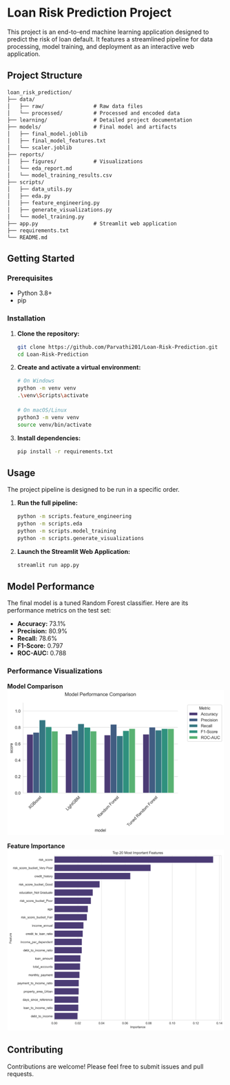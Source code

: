 # Loan Risk Prediction Project

This project is an end-to-end machine learning application designed to predict the risk of loan default. It features a streamlined pipeline for data processing, model training, and deployment as an interactive web application.

## Project Structure

```
loan_risk_prediction/
├── data/
│   ├── raw/                # Raw data files
│   └── processed/          # Processed and encoded data
├── learning/               # Detailed project documentation
├── models/                 # Final model and artifacts
│   ├── final_model.joblib
│   ├── final_model_features.txt
│   └── scaler.joblib
├── reports/
│   ├── figures/            # Visualizations
│   └── eda_report.md
│   └── model_training_results.csv
├── scripts/
│   ├── data_utils.py
│   ├── eda.py
│   ├── feature_engineering.py
│   ├── generate_visualizations.py
│   └── model_training.py
├── app.py                  # Streamlit web application
├── requirements.txt
└── README.md
```

## Getting Started

### Prerequisites
- Python 3.8+
- pip

### Installation

1.  **Clone the repository:**
    ```bash
    git clone https://github.com/Parvathi201/Loan-Risk-Prediction.git
    cd Loan-Risk-Prediction
    ```

2.  **Create and activate a virtual environment:**
    ```bash
    # On Windows
    python -m venv venv
    .\venv\Scripts\activate

    # On macOS/Linux
    python3 -m venv venv
    source venv/bin/activate
    ```

3.  **Install dependencies:**
    ```bash
    pip install -r requirements.txt
    ```

## Usage

The project pipeline is designed to be run in a specific order. 

1.  **Run the full pipeline:**
    ```bash
    python -m scripts.feature_engineering
    python -m scripts.eda
    python -m scripts.model_training
    python -m scripts.generate_visualizations
    ```

2.  **Launch the Streamlit Web Application:**
    ```bash
    streamlit run app.py
    ```

## Model Performance

The final model is a tuned Random Forest classifier. Here are its performance metrics on the test set:

-   **Accuracy:** 73.1%
-   **Precision:** 80.9%
-   **Recall:** 78.6%
-   **F1-Score:** 0.797
-   **ROC-AUC:** 0.788

### Performance Visualizations

**Model Comparison**
![Model Comparison](reports/figures/model_comparison.png)

**Feature Importance**
![Feature Importance](reports/figures/feature_importance.png)

## Contributing

Contributions are welcome! Please feel free to submit issues and pull requests.

